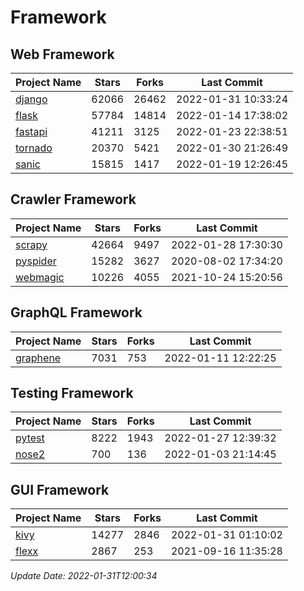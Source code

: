 # Framework

## Web Framework
| Project Name | Stars | Forks | Last Commit |
| ------------ | ----- | ----- | ----------- |
| [django](https://github.com/django/django) | 62066 | 26462 | 2022-01-31 10:33:24 |
| [flask](https://github.com/pallets/flask) | 57784 | 14814 | 2022-01-14 17:38:02 |
| [fastapi](https://github.com/tiangolo/fastapi) | 41211 | 3125 | 2022-01-23 22:38:51 |
| [tornado](https://github.com/tornadoweb/tornado) | 20370 | 5421 | 2022-01-30 21:26:49 |
| [sanic](https://github.com/sanic-org/sanic) | 15815 | 1417 | 2022-01-19 12:26:45 |

## Crawler Framework
| Project Name | Stars | Forks | Last Commit |
| ------------ | ----- | ----- | ----------- |
| [scrapy](https://github.com/scrapy/scrapy) | 42664 | 9497 | 2022-01-28 17:30:30 |
| [pyspider](https://github.com/binux/pyspider) | 15282 | 3627 | 2020-08-02 17:34:20 |
| [webmagic](https://github.com/code4craft/webmagic) | 10226 | 4055 | 2021-10-24 15:20:56 |

## GraphQL Framework
| Project Name | Stars | Forks | Last Commit |
| ------------ | ----- | ----- | ----------- |
| [graphene](https://github.com/graphql-python/graphene) | 7031 | 753 | 2022-01-11 12:22:25 |

## Testing Framework
| Project Name | Stars | Forks | Last Commit |
| ------------ | ----- | ----- | ----------- |
| [pytest](https://github.com/pytest-dev/pytest) | 8222 | 1943 | 2022-01-27 12:39:32 |
| [nose2](https://github.com/nose-devs/nose2) | 700 | 136 | 2022-01-03 21:14:45 |

## GUI Framework
| Project Name | Stars | Forks | Last Commit |
| ------------ | ----- | ----- | ----------- |
| [kivy](https://github.com/kivy/kivy) | 14277 | 2846 | 2022-01-31 01:10:02 |
| [flexx](https://github.com/flexxui/flexx) | 2867 | 253 | 2021-09-16 11:35:28 |

*Update Date: 2022-01-31T12:00:34*